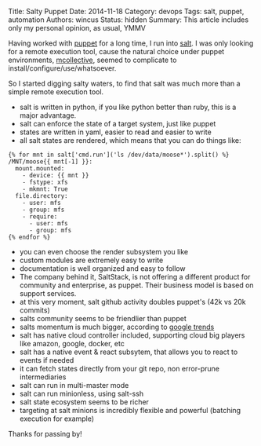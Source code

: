 Title: Salty Puppet
Date: 2014-11-18
Category: devops
Tags: salt, puppet, automation
Authors: wincus
Status: hidden
Summary: This article includes only my personal opinion, as usual, YMMV

Having worked with [puppet](http://puppetlabs.com) for a long time, I run into
[salt](http://saltstack.com). I was only looking for a remote execution tool,
cause the natural choice under puppet environments,
[mcollective](http://puppetlabs.com/mcollecive), seemed to complicate to
install/configure/use/whatsoever.

So I started digging salty waters, to find that salt was much more than a
simple remote execution tool.

 * salt is written in python, if you like python better than ruby, this is a
   major advantage.
 * salt can enforce the state of a target system, just like puppet
 * states are written in yaml, easier to read and easier to write
 * all salt states are rendered, which means that you can do things like:

```
{% for mnt in salt['cmd.run']('ls /dev/data/moose*').split() %}
/MNT/moose{{ mnt[-1] }}:
  mount.mounted:
    - device: {{ mnt }}
    - fstype: xfs
    - mkmnt: True
  file.directory:
    - user: mfs
    - group: mfs
    - require:
      - user: mfs
      - group: mfs
{% endfor %}
```
 * you can even choose the render subsystem you like
 * custom modules are extremely easy to write
 * documentation is well organized and easy to follow
 * The company behind it, SaltStack, is not offering a different product for
   community and enterprise, as puppet. Their business model is based on
   support services.
 * at this very moment, salt github activity doubles puppet's (42k vs 20k commits)
 * salts community seems to be friendlier than puppet
 * salts momentum is much bigger, according to [google
   trends](http://www.google.com/trends/explore#q=saltstack%2C%20puppetlabs&cmpt=q)
 * salt has native cloud controller included, supporting cloud big players like
   amazon, google, docker, etc
 * salt has a native event & react subsytem, that allows you to react to events
   if needed
 * it can fetch states directly from your git repo, non error-prune intermediaries
 * salt can run in multi-master mode
 * salt can run minionless, using salt-ssh
 * salt state ecosystem seems to be richer
 * targeting at salt minions is incredibly flexible and powerful (batching
   execution for example)

Thanks for passing by!
